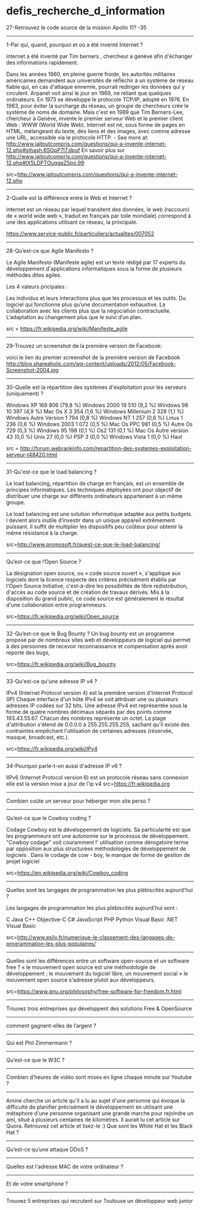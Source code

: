 # defis_recherche_d_information
27-Retrouvez le code source de la mission Apollo 11?
-35
***
1-Par qui, quand, pourquoi et où a été inventé Internet ?


internet a été inventé par Tim berners , chercheur a genève afin d'échanger des informations rapidement.



Dans les années 1960, en pleine guerre froide, les autorités militaires américaines demandent aux universités de réfléchir à un système de réseau fiable qui, en cas d'attaque ennemie, pourrait rediriger les données qui y circulent. Arpanet voit ainsi le jour en 1969, ne reliant que quelques ordinateurs. En 1973 se développe le protocole TCP/IP, adopté en 1976. En 1983, pour éviter la surcharge du réseau, un groupe de chercheurs crée le système de noms de domaine. Mais c'est en 1989 que Tim Berners-Lee, chercheur à Genève, invente le premier serveur Web et le premier client Web : WWW (World Wide Web). Internet est né, sous forme de pages en HTML, mélangeant du texte, des liens et des images, avec comme adresse une URL, accessible via le protocole HTTP. - See more at: http://www.jaitoutcompris.com/questions/qui-a-invente-internet-12.php#sthash.6SGpP7I7.dpuf
En savoir plus sur http://www.jaitoutcompris.com/questions/qui-a-invente-internet-12.php#lX5LDPTOuqgpZ5po.99


src=http://www.jaitoutcompris.com/questions/qui-a-invente-internet-12.php

***
2-Quelle est la différence entre le Web et Internet ?

internet est un réseau par lequel transitent des données, 
le web (raccourci de « world wide web », traduit en français par toile mondiale) correspond à une des applications utilisant ce réseau, la principale.

https://www.service-public.fr/particuliers/actualites/007052
***
28-Qu’est-ce que Agile Manifesto ? 

Le Agile Manifesto (Manifeste agile) est un texte rédigé par 17 experts du développement d'applications informatiques sous la forme de plusieurs méthodes dites agiles.

Les 4 valeurs pricipales :

Les individus et leurs interactions plus que les processus et les outils.
Du logiciel qui fonctionne plus qu’une documentation exhaustive.
La collaboration avec les clients plus que la négociation contractuelle.
L’adaptation au changement plus que le suivi d’un plan.

src = https://fr.wikipedia.org/wiki/Manifeste_agile
***
29-Trouvez un screenshot de la première version de Facebook:

voici le lien du premier screenshot de la première version de Facebook http://blog.shareaholic.com/wp-content/uploads/2012/05/Facebook-Screenshot-2004.jpg

***
30-Quelle est la répartition des systèmes d'exploitation pour les serveurs (uniquement) ?

Windows XP 169 806 (79,8 %) 
Windows 2000 19 510 (9,2 %) 
Windows 98 10 397 (4,9 %) 
Mac Os X 3 354 (1,6 %) 
Windows Millenium 2 328 (1,1 %) 
Windows Autre Version 1 794 (0,8 %) 
Windows NT 1 257 (0,6 %) 
Linux 1 236 (0,6 %) 
Windows 2003 1 072 (0,5 %) 
Mac Os PPC 981 (0,5 %) 
Autre Os 729 (0,3 %) 
Windows 95 198 (0,1 %) 
Os2 131 (0,1 %) 
Mac Os Autre version 43 (0,0 %) 
Unix 27 (0,0 %) 
PSP 3 (0,0 %) 
Windows Vista 1 (0,0 %)
Haut


src = http://forum.webrankinfo.com/repartition-des-systemes-exploitation-serveur-t48420.html
***
31-Qu'est-ce que le load balancing ?

Le load balancing, répartition de charge en français, est un ensemble de principes informatiques. Les techniques déployées ont pour objectif de distribuer une charge sur différents ordinateurs appartenant à un même groupe.

Le load balancing est une solution informatique adaptée aux petits budgets.
l devient alors inutile d’investir dans un unique appareil extrêmement puissant. Il suffit de multiplier les dispositifs peu coûteux pour obtenir la même résistance à la charge.

src=http://www.promosoft.fr/quest-ce-que-le-load-balancing/
***
Qu’est-ce que l’Open Source ?

La désignation open source, ou « code source ouvert », s'applique aux logiciels dont la licence respecte des critères précisément établis par l'Open Source Initiative, c'est-à-dire les possibilités de libre redistribution, d'accès au code source et de création de travaux dérivés. Mis à la disposition du grand public, ce code source est généralement le résultat d'une collaboration entre programmeurs.

src=https://fr.wikipedia.org/wiki/Open_source
***

32-Qu’est-ce que le Bug Bounty ?
Un bug bounty est un programme proposé par de nombreux sites web et développeurs de logiciel qui permet à des personnes de recevoir reconnaissance et compensation après avoir reporté des bugs, 

src=https://fr.wikipedia.org/wiki/Bug_bounty
****

33-Qu'est-ce qu'une adresse IP v4 ?                               

IPv4 (Internet Protocol version 4) est la première version d'Internet Protocol (IP)
Chaque interface d'un hôte IPv4 se voit attribuer une ou plusieurs adresses IP codées sur 32 bits.
Une adresse IPv4 est représentée sous la forme de quatre nombres décimaux séparés par des points comme 193.43.55.67. Chacun des nombres représente un octet. La plage d'attribution s'étend de 0.0.0.0 à 255.255.255.255, sachant qu'il existe des contraintes empêchant l'utilisation de certaines adresses (réservée, masque, broadcast, etc.).



src=https://fr.wikipedia.org/wiki/IPv4

***
34-Pourquoi parle-t-on aussi d'adresse IP v6 ?

lIPv6 (Internet Protocol version 6) est un protocole réseau sans connexion
elle est la version mise a jour de l'ip v4 
src=https://fr.wikipedia.org
***
Combien coûte un serveur pour héberger mon site perso ?


***
Qu’est-ce que le Cowboy coding ?

Codage Cowboy est le développement de logiciels. Sa particularité est que les programmeurs ont une autonomie sur le processus de développement.
"Cowboy codage" voit couramment l' utilisation comme dérogatoire terme par opposition aux plus structurées méthodologies de développement de logiciels .
Dans le codage de cow - boy, le manque de forme de gestion de projet logiciel

src=https://en.wikipedia.org/wiki/Cowboy_coding


***
Quelles sont les langages de programmation les plus plébiscités aujourd'hui ?

Les langages de programmation les plus plébiscités aujourd'hui sont :

C
Java
C++
Objective-C
C#
JavaScript
PHP
Python
Visual Basic .NET
Visual Basic 

src=http://www.esilv.fr/numerique-le-classement-des-langages-de-programmation-les-plus-populaires/

***
Quelles sont les différences entre un software open-source et un software free ?
« le mouvement open source est une méthodologie de développement ; le mouvement du logiciel libre, un mouvement social »
le mouvement open source s'adresse plutot aux développeurs.

src=https://www.gnu.org/philosophy/free-software-for-freedom.fr.html


***
Trouvez trois entreprises qui développent des solutions Free & OpenSource


***
comment gagnent-elles de l’argent ?


***



Qui est Phil Zimmermann ?


***
Qu’est-ce que le W3C ?  


***
Combien d’heures de vidéo sont mises en ligne chaque minute sur Youtube ? 


***
Amine cherche un article qu'il a lu au sujet d'une personne qui évoque la difficulté de planifier précisément le développement en utilisant une métaphore d'une personne organisant une grande marche pour rejoindre un ami, situé à plusieurs centaines de kilomètres. Il aurait lu cet article sur Quora. Retrouvez cet article et lisez-le :)
Que sont les White Hat et les Black Hat ?


***
Qu’est-ce qu’une attaque DDoS ?


***
Quelles est l'adresse MAC de votre ordinateur ?


***
Et de votre smartphone ? 


***
Trouvez 5 entreprises qui recrutent sur Toulouse un développeur web junior

